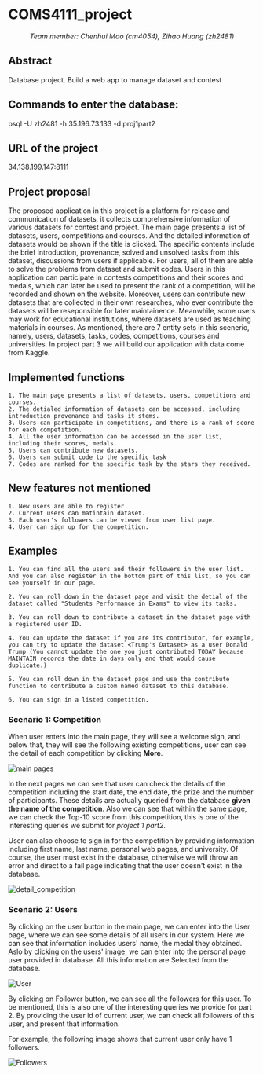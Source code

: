 # COMS4111_project
<center><i>Team member: Chenhui Mao (cm4054), Zihao Huang (zh2481)</i></center>

## Abstract
Database project. Build a web app to manage dataset and contest

## Commands to enter the database:
psql -U zh2481 -h 35.196.73.133 -d proj1part2

## URL of the project
34.138.199.147:8111

## Project proposal
The proposed application in this project is a platform for release and communication of datasets, it collects comprehensive information of various datasets for contest and project. The main page presents a list of datasets, users, competitions and courses. And the detailed information of datasets would be shown if the title is clicked. The specific contents include the brief introduction, provenance, solved and unsolved tasks from this dataset, discussions from users if applicable. For users, all of them are able to solve the problems from dataset and submit codes. Users in this application can participate in contests competitions and their scores and medals, which can later be used to present the rank of a competition, will be recorded and shown on the website. Moreover, users can contribute new datasets that are collected in their own researches, who ever contribute the datasets will be reseponsible for later maintainence. Meanwhile, some users may work for educational institutions, where datasets are used as teaching materials in courses. As mentioned, there are 7 entity sets in this scenerio, namely, users, datasets, tasks, codes, competitions, courses and universities. In project part 3 we will build our application with data come from Kaggle.

## Implemented functions
	1. The main page presents a list of datasets, users, competitions and courses.
	2. The detialed information of datasets can be accessed, including introduction provenance and tasks it stems.
	3. Users can participate in competitions, and there is a rank of score for each competition.
	4. All the user information can be accessed in the user list, including their scores, medals.
	5. Users can contribute new datasets.
	6. Users can submit code to the specific task
	7. Codes are ranked for the specific task by the stars they received.

## New features not mentioned
	1. New users are able to register.
	2. Current users can matintain dataset.
	3. Each user's followers can be viewed from user list page.
	4. User can sign up for the competition.

## Examples
	1. You can find all the users and their followers in the user list. And you can also register in the bottom part of this list, so you can see yourself in our page.
	
	2. You can roll down in the dataset page and visit the detial of the dataset called "Students Performance in Exams" to view its tasks.
	
	3. You can roll down to contribute a dataset in the dataset page with a registered user ID.
	
	4. You can update the dataset if you are its contributor, for example, you can try to update the dataset <Trump's Dataset> as a user Donald Trump (You cannot update the one you just contributed TODAY because MAINTAIN records the date in days only and that would cause duplicate.)
	
	5. You can roll down in the dataset page and use the contribute function to contribute a custom named dataset to this database.
	
	6. You can sign in a listed competition.

### Scenario 1: Competition

When user enters into the main page, they will see a welcome sign, and below that, they will see the following existing competitions, user can see the detail of each competition by clicking <b>More</b>.

![main pages](https://raw.githubusercontent.com/Morris135212/COMS4111_project/main/app/static/images/competition.png)

In the next pages we can see that user can check the details of the competition including the start date, the end date, the prize and the number of participants. These details are actually queried from the database **given the name of the competition**. Also we can see that within the same page, we can check the Top-10 score from this competition, this is one of the interesting queries we submit for *project 1 part2*.

User can also choose to sign in for the competition by providing information including first name, last name, personal web pages, and university. Of course, the user must exist in the database, otherwise we will throw an error and direct to a fail page indicating that the user doesn't exist in the database.

![detail_competition](https://raw.githubusercontent.com/Morris135212/COMS4111_project/main/app/static/images/detail_competition.png)

### Scenario 2: Users

By clicking on the user button in the main page, we can enter into the User page, where we can see some details of all users in our system.  Here we can see that information includes users' name, the medal they obtained. Aslo by clicking on the users' image, we can enter into the personal page user provided in database. All this information are Selected from the database.

![User](https://raw.githubusercontent.com/Morris135212/COMS4111_project/main/app/static/images/User.png)

By clicking on Follower button, we can see all the followers for this user. To be mentioned, this is also one of the interesting queries we provide for part 2. By providing the user id of current user, we can check all followers of this user, and present that information.

For example, the following image shows that current user  only have 1 followers.

![Followers](https://raw.githubusercontent.com/Morris135212/COMS4111_project/main/app/static/images/Followers.png)
